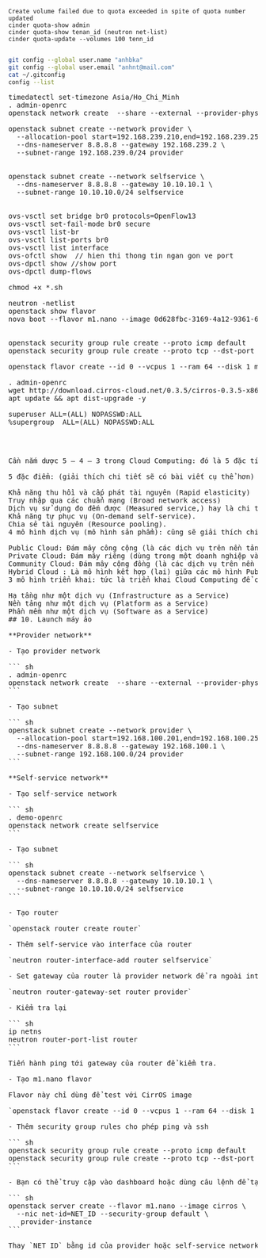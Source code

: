 ```
Create volume failed due to quota exceeded in spite of quota number updated
cinder quota-show admin
cinder quota-show tenan_id (neutron net-list)
cinder quota-update --volumes 100 tenn_id


```



``` sh
git config --global user.name "anhbka"
git config --global user.email "anhnt@mail.com"
cat ~/.gitconfig
config --list
```



<pre>timedatectl set-timezone Asia/Ho_Chi_Minh
. admin-openrc
openstack network create  --share --external --provider-physical-network provider --provider-network-type flat provider

openstack subnet create --network provider \
  --allocation-pool start=192.168.239.210,end=192.168.239.250 \
  --dns-nameserver 8.8.8.8 --gateway 192.168.239.2 \
  --subnet-range 192.168.239.0/24 provider

  
openstack subnet create --network selfservice \
  --dns-nameserver 8.8.8.8 --gateway 10.10.10.1 \
  --subnet-range 10.10.10.0/24 selfservice  


ovs-vsctl set bridge br0 protocols=OpenFlow13
ovs-vsctl set-fail-mode br0 secure
ovs-vsctl list-br
ovs-vsctl list-ports br0
ovs-vsctl list interface
ovs-ofctl show  // hien thi thong tin ngan gon ve port
ovs-dpctl show //show port
ovs-dpctl dump-flows  

chmod +x *.sh
  
neutron -netlist
openstack show flavor
nova boot --flavor m1.nano --image 0d628fbc-3169-4a12-9361-664119a06b7c  --nic net-id=5f54b578-01a2-4d9f-acf0-faaf926f832e  --availability-zone nova:compute1 vm03  
  
 
openstack security group rule create --proto icmp default
openstack security group rule create --proto tcp --dst-port 22 default
  
openstack flavor create --id 0 --vcpus 1 --ram 64 --disk 1 m1.nano

. admin-openrc
wget http://download.cirros-cloud.net/0.3.5/cirros-0.3.5-x86_64-disk.img
apt update && apt dist-upgrade -y

superuser ALL=(ALL) NOPASSWD:ALL
%supergroup  ALL=(ALL) NOPASSWD:ALL



</pre>
<pre>Cần nắm dược 5 – 4 – 3 trong Cloud Computing: đó là 5 đặc tính, 4 mô hình dịch vụ và 3 mô hình triển khai.

5 đặc điểm: (giải thích chi tiết sẽ có bài viết cụ thể hơn)

Khả năng thu hồi và cấp phát tài nguyên (Rapid elasticity)
Truy nhập qua các chuẩn mạng (Broad network access)
Dịch vụ sử dụng đo đếm được (Measured service,) hay là chi trả theo mức độ sử dụng pay as you go.
Khả năng tự phục vụ (On-demand self-service).
Chia sẻ tài nguyên (Resource pooling).
4 mô hình dịch vụ (mô hình sản phẩm): cũng sẽ giải thích chi tiết hơn trong bài viết cụ thể

Public Cloud: Đám mây công cộng (là các dịch vụ trên nền tảng Cloud Computing để cho các cá nhân và tổ chức thuê, họ dùng chung tài nguyên).
Private Cloud: Đám mây riêng (dùng trong một doanh nghiệp và không chia sẻ với người dùng ngoài doanh nghiệp đó)
Community Cloud: Đám mây cộng đồng (là các dịch vụ trên nền tảng Cloud computing do các công ty cùng hợp tác xây dựng và cung cấp các dịch vụ cho cộng đồng. Tôi cũng chưa rõ FB có phải là một dạng này không, cần xác nhận lại.
Hybrid Cloud : Là mô hình kết hợp (lai) giữa các mô hình Public Cloud và Private Cloud (không rõ có Community Cloud nữa không … :D)
3 mô hình triển khai: tức là triển khai Cloud Computing để cung cấp:

Hạ tầng như một dịch vụ (Infrastructure as a Service)
Nền tảng như một dịch vụ (Platform as a Service)
Phần mềm như một dịch vụ (Software as a Service)
## 10. Launch máy ảo

**Provider network**

- Tạo provider network

``` sh
. admin-openrc
openstack network create  --share --external --provider-physical-network provider --provider-network-type flat provider
```

- Tạo subnet

``` sh
openstack subnet create --network provider \
  --allocation-pool start=192.168.100.201,end=192.168.100.250 \
  --dns-nameserver 8.8.8.8 --gateway 192.168.100.1 \
  --subnet-range 192.168.100.0/24 provider
```

**Self-service network**

- Tạo self-service network

``` sh
. demo-openrc
openstack network create selfservice
```

- Tạo subnet

``` sh
openstack subnet create --network selfservice \
  --dns-nameserver 8.8.8.8 --gateway 10.10.10.1 \
  --subnet-range 10.10.10.0/24 selfservice
```

- Tạo router

`openstack router create router`

- Thêm self-service vào interface của router

`neutron router-interface-add router selfservice`

- Set gateway của router là provider network để ra ngoài internet

`neutron router-gateway-set router provider`

- Kiểm tra lại

``` sh
ip netns
neutron router-port-list router
```

Tiến hành ping tới gateway của router để kiểm tra.

- Tạo m1.nano flavor

Flavor này chỉ dùng để test với CirrOS image

`openstack flavor create --id 0 --vcpus 1 --ram 64 --disk 1 m1.nano`

- Thêm security group rules cho phép ping và ssh

``` sh
openstack security group rule create --proto icmp default
openstack security group rule create --proto tcp --dst-port 22 default
```

- Bạn có thể truy cập vào dashboard hoặc dùng câu lệnh để tạo máy ảo

``` sh
openstack server create --flavor m1.nano --image cirros \
  --nic net-id=NET_ID --security-group default \
   provider-instance
```

Thay `NET_ID` bằng id của provider hoặc self-service network.
</pre>





